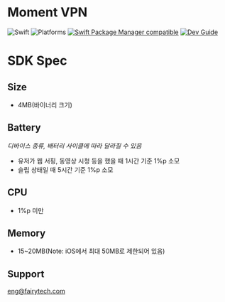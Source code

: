 <h1>Moment VPN</h1>

![Swift](https://img.shields.io/badge/Swift-5+-purple?style=flat-square)
![Platforms](https://img.shields.io/badge/OS-iOS_14+-yellowgreen?style=flat-square)
[![Swift Package Manager compatible](https://img.shields.io/badge/Swift%20Package%20Manager-compatible-brightgreen.svg)](https://github.com/apple/swift-package-manager)
[![Dev Guide](https://img.shields.io/badge/Dev_Guide-Fairy-orange?style=flat-square)](https://fairytech.notion.site/MomentVPN-iOS-83c68f086b924911ab62987759243e1a)

# SDK Spec
## Size
- 4MB(바이너리 크기)
## Battery
*디바이스 종류, 배터리 사이클에 따라 달라질 수 있음*
- 유저가 웹 서핑, 동영상 시청 등을 했을 때 1시간 기준 1%p 소모
- 슬립 상태일 때 5시간 기준 1%p 소모
## CPU
- 1%p 미만
## Memory
- 15~20MB(Note: iOS에서 최대 50MB로 제한되어 있음)

## Support
[eng@fairytech.com](mailto:eng@fairytech.com)
